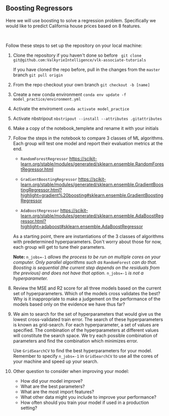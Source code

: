 ## Boosting Regressors

Here we will use boosting to solve a regression problem. Specifically we would
like to predict California house prices based on 8 features.

<br>

Follow these steps to set up the repository on your local machine:

1. Clone the repository if you haven't done so before
   ` git clone git@github.com:ValkyrieIntelligence/vlk-associate-tutorials`

   If you have cloned the repo before, pull in the changes from the `master` branch
   `git pull origin` 

2. From the repo checkout your own branch
   `git checkout -b [name]`

3. Create a new conda environment
   `conda env update -f model_practice/environment.yml`

4. Activate the enviroment
   `conda activate model_practice`

5. Activate nbstripout
   `nbstripout --install --attributes .gitattributes`

6. Make a copy of the notebook_templete and rename it with your initials 

7. Follow the steps in the notebook to compare 3 classes of ML algorithms. 
   Each group will test one model and report their evaluation metrics at the end. 
   - `RandomForestRegressor` 
      https://scikit-learn.org/stable/modules/generated/sklearn.ensemble.RandomForestRegressor.html

   - `GradientBoostingRegressor`
      https://scikit-learn.org/stable/modules/generated/sklearn.ensemble.GradientBoostingRegressor.html?highlight=gradient%20boosting#sklearn.ensemble.GradientBoostingRegressor
      
   - `AdaBoostRegressor`
      https://scikit-learn.org/stable/modules/generated/sklearn.ensemble.AdaBoostRegressor.html?highlight=adaboost#sklearn.ensemble.AdaBoostRegressor


   As a starting point, there are instantiations of the 3 classes of
   algorithms with predetermined hyperparameters. Don't worry about those for now, 
   each group will get to tune their parameters. 

   **Note:**
   `n_jobs=-1` _allows the process to be run on multiple cores on
   your computer. Only parallel algorithms such as_ `RandomForest` _can
   do that. Boosting is sequential (the current step depends on the residuals
   from the previous) and does not have that option._
   `n_jobs=-1` _is not a hyperparameter._


8. Review the MSE and R2 score for all three models based on the current set of 
   hyperparameters.  Which of the models cross validates the best? Why is it 
   inappropriate to make a judgement on the performance of the models based only 
   on the evidence we have thus far?

9. We aim to search for the set of hyperparameters that
    would give us the lowest cross-validated train error. The search of these
    hyperparameters is known as grid-search. For each hyperparameter, a set
    of values are specified. The combination of the hyperparameters at different
    values will constitute the search space. We try each possible combination
    of parameters and find the combination which minimizes error.

    Use `GridSearchCV` to find the best hyperparameters for your model. 
    Remember to specify `n_jobs=-1` in `GridSearchCV` to use all the cores of your
    machine and speed up your search.
    
10. Other question to consider when improving your model:
      * How did your model improve? 
      * What are the best parameters? 
      * What are the most import features? 
      * What other data might you include to improve your performance?
      * How often should you train your model if used in a production setting? 
